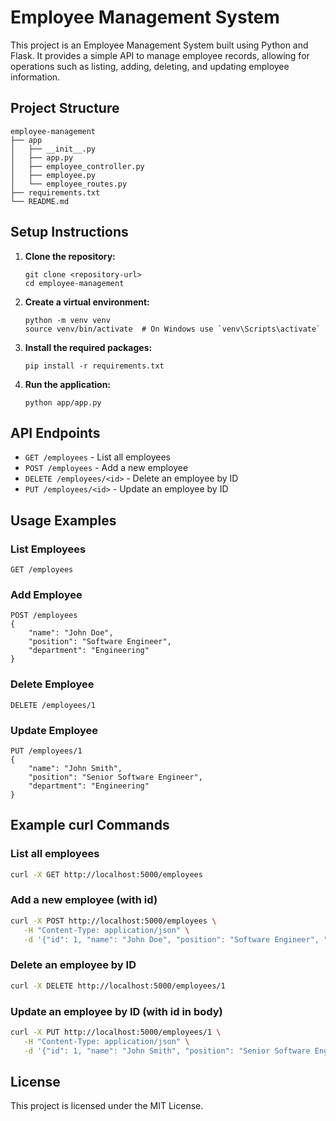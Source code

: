 # Employee Management System

This project is an Employee Management System built using Python and Flask. It provides a simple API to manage employee records, allowing for operations such as listing, adding, deleting, and updating employee information.

## Project Structure

```
employee-management
├── app
│   ├── __init__.py
│   ├── app.py
│   ├── employee_controller.py
│   ├── employee.py
│   └── employee_routes.py
├── requirements.txt
└── README.md
```

## Setup Instructions

1. **Clone the repository:**
   ```
   git clone <repository-url>
   cd employee-management
   ```

2. **Create a virtual environment:**
   ```
   python -m venv venv
   source venv/bin/activate  # On Windows use `venv\Scripts\activate`
   ```

3. **Install the required packages:**
   ```
   pip install -r requirements.txt
   ```

4. **Run the application:**
   ```
   python app/app.py
   ```

## API Endpoints

- `GET /employees` - List all employees
- `POST /employees` - Add a new employee
- `DELETE /employees/<id>` - Delete an employee by ID
- `PUT /employees/<id>` - Update an employee by ID

## Usage Examples

### List Employees
```
GET /employees
```

### Add Employee
```
POST /employees
{
    "name": "John Doe",
    "position": "Software Engineer",
    "department": "Engineering"
}
```

### Delete Employee
```
DELETE /employees/1
```

### Update Employee
```
PUT /employees/1
{
    "name": "John Smith",
    "position": "Senior Software Engineer",
    "department": "Engineering"
}
```

## Example curl Commands

### List all employees
```sh
curl -X GET http://localhost:5000/employees
```

### Add a new employee (with id)
```sh
curl -X POST http://localhost:5000/employees \
   -H "Content-Type: application/json" \
   -d '{"id": 1, "name": "John Doe", "position": "Software Engineer", "department": "Engineering"}'
```

### Delete an employee by ID
```sh
curl -X DELETE http://localhost:5000/employees/1
```

### Update an employee by ID (with id in body)
```sh
curl -X PUT http://localhost:5000/employees/1 \
   -H "Content-Type: application/json" \
   -d '{"id": 1, "name": "John Smith", "position": "Senior Software Engineer", "department": "Engineering"}'
```

## License

This project is licensed under the MIT License.